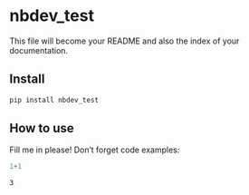 nbdev_test
================

<!-- WARNING: THIS FILE WAS AUTOGENERATED! DO NOT EDIT! -->

This file will become your README and also the index of your
documentation.

## Install

``` sh
pip install nbdev_test
```

## How to use

Fill me in please! Don’t forget code examples:

``` python
1+1
```

    3
